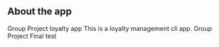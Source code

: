 ## About the app

Group Project
loyalty app
This is a loyalty management cli app.
Group Project
Final test




